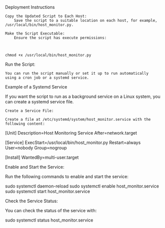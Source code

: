 Deployment Instructions

    Copy the Updated Script to Each Host:
        Save the script to a suitable location on each host, for example, /usr/local/bin/host_monitor.py.

    Make the Script Executable:
        Ensure the script has execute permissions:

       

    chmod +x /usr/local/bin/host_monitor.py

Run the Script:

    You can run the script manually or set it up to run automatically using a cron job or a systemd service.

Example of a Systemd Service

If you want the script to run as a background service on a Linux system, you can create a systemd service file.

    Create a Service File:

    Create a file at /etc/systemd/system/host_monitor.service with the following content:

[Unit]
Description=Host Monitoring Service
After=network.target

[Service]
ExecStart=/usr/local/bin/host_monitor.py
Restart=always
User=nobody
Group=nogroup

[Install]
WantedBy=multi-user.target

Enable and Start the Service:

Run the following commands to enable and start the service:



sudo systemctl daemon-reload
sudo systemctl enable host_monitor.service
sudo systemctl start host_monitor.service

Check the Service Status:

You can check the status of the service with:



sudo systemctl status host_monitor.service
